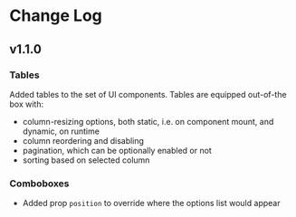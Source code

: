 # Change Log

## v1.1.0

### Tables
Added tables to the set of UI components. Tables are equipped out-of-the box with:
- column-resizing options, both static, i.e. on component mount, and dynamic, on runtime
- column reordering and disabling
- pagination, which can be optionally enabled or not
- sorting based on selected column

### Comboboxes
- Added prop `position` to override where the options list would appear